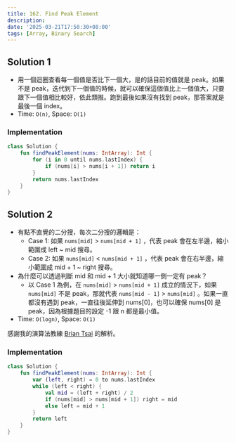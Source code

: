 ```yaml
---
title: 162. Find Peak Element
description:
date: '2025-03-21T17:50:30+08:00'
tags: [Array, Binary Search]
---
```


## Solution 1

- 用一個迴圈查看每一個值是否比下一個大，是的話目前的值就是 peak。如果不是 peak，迭代到下一個值的時候，就可以確保這個值比上一個值大，只要跟下一個值相比較好，依此類推。跑到最後如果沒有找到 peak，那答案就是最後一個 index。
- Time: `O(n)`, Space: `O(1)`

### Implementation

```kotlin
class Solution {
    fun findPeakElement(nums: IntArray): Int {
        for (i in 0 until nums.lastIndex) {
            if (nums[i] > nums[i + 1]) return i
        }
        return nums.lastIndex
    }
}
```

## Solution 2

- 有點不直覺的二分搜，每次二分搜的邏輯是：
  - Case 1: 如果 `nums[mid]` > `nums[mid + 1]` ，代表 peak 會在左半邊，縮小範圍成 left ~ mid 搜尋。
  - Case 2: 如果 `nums[mid]` < `nums[mid + 1]` ，代表 peak 會在右半邊，縮小範圍成 mid + 1 ~ right 搜尋。
- 為什麼可以透過判斷 mid 和 mid + 1 大小就知道哪一側一定有 peak？
  - 以 Case 1 為例，在 `nums[mid]` > `nums[mid + 1]` 成立的情況下，如果 `nums[mid]` 不是 peak，那就代表 `nums[mid - 1]` > `nums[mid]` 。如果一直都沒有遇到 peak，一直往後延伸到 nums[0]，也可以確保 nums[0] 是 peak，因為根據題目的設定 -1 跟 n 都是最小值。
- Time: `O(logn)`, Space: `O(1)`

感謝我的演算法教練 [Brian Tsai](https://baluteshih.blogspot.com/) 的解析。

### Implementation

```kotlin
class Solution {
    fun findPeakElement(nums: IntArray): Int {
        var (left, right) = 0 to nums.lastIndex
        while (left < right) {
            val mid = (left + right) / 2
            if (nums[mid] > nums[mid + 1]) right = mid
            else left = mid + 1
        }
        return left
    }
}
```